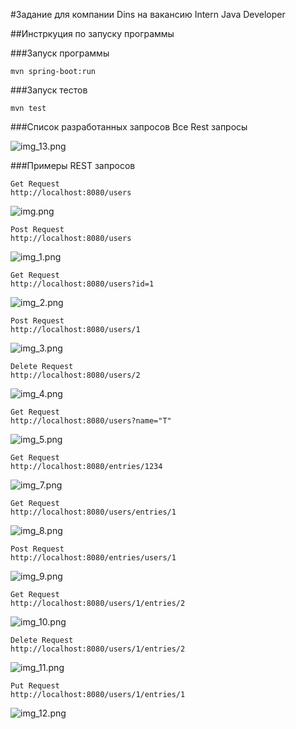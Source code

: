 #Задание для компании Dins на вакансию Intern Java Developer 

##Инстркуция по запуску программы

###Запуск программы
``````
mvn spring-boot:run
``````
###Запуск тестов
``````
mvn test
``````

###Список разработанных запросов
Все Rest запросы

![img_13.png](img_13.png)


###Примеры REST запросов




``````
Get Request
http://localhost:8080/users
``````
![img.png](img.png)


``````
Post Request
http://localhost:8080/users
``````
![img_1.png](img_1.png)

``````
Get Request
http://localhost:8080/users?id=1
``````

![img_2.png](img_2.png)

``````
Post Request
http://localhost:8080/users/1
``````
![img_3.png](img_3.png)

``````
Delete Request
http://localhost:8080/users/2
``````

![img_4.png](img_4.png)

``````
Get Request
http://localhost:8080/users?name="T"
``````

![img_5.png](img_5.png)

``````
Get Request
http://localhost:8080/entries/1234
``````

![img_7.png](img_7.png)

``````
Get Request
http://localhost:8080/users/entries/1
``````

![img_8.png](img_8.png)

``````
Post Request
http://localhost:8080/entries/users/1
``````

![img_9.png](img_9.png)

``````
Get Request
http://localhost:8080/users/1/entries/2
``````

![img_10.png](img_10.png)

``````
Delete Request
http://localhost:8080/users/1/entries/2
``````

![img_11.png](img_11.png)

``````
Put Request
http://localhost:8080/users/1/entries/1
``````

![img_12.png](img_12.png)